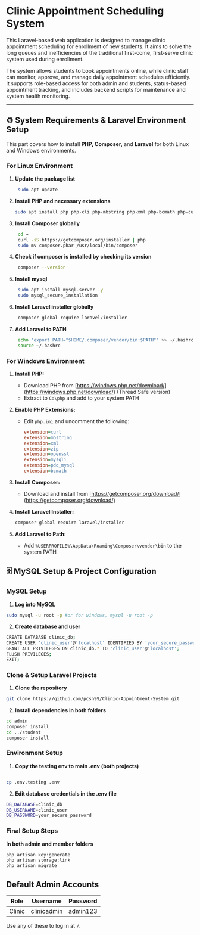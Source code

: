 # Clinic Appointment Scheduling System

This Laravel-based web application is designed to manage clinic appointment scheduling for enrollment of new students. It aims to solve the long queues and inefficiencies of the traditional first-come, first-serve clinic system used during enrollment.

The system allows students to book appointments online, while clinic staff can monitor, approve, and manage daily appointment schedules efficiently. It supports role-based access for both admin and students, status-based appointment tracking, and includes backend scripts for maintenance and system health monitoring.

---

## ⚙️ System Requirements & Laravel Environment Setup

This part covers how to install **PHP, Composer,** and **Laravel** for both Linux and Windows environments.

### For Linux Environment

1. **Update the package list**

   ```bash
    sudo apt update
   ```

2. **Install PHP and necessary extensions**
   ```bash
   sudo apt install php php-cli php-mbstring php-xml php-bcmath php-curl php-mysql php-zip unzip curl git -y
   ```

3. **Install Composer globally**

   ```bash
    cd ~
    curl -sS https://getcomposer.org/installer | php
    sudo mv composer.phar /usr/local/bin/composer
   ```

4. **Check if composer is installed by checking its version**

   ```bash
    composer --version
   ```

5. **Install mysql**

   ```bash
    sudo apt install mysql-server -y
    sudo mysql_secure_installation
   ```

6. **Install Laravel installer globally**

   ```bash
    composer global require laravel/installer
   ```

7. **Add Laravel to PATH**

   ```bash
    echo 'export PATH="$HOME/.composer/vendor/bin:$PATH"' >> ~/.bashrc
    source ~/.bashrc
   ```

### For Windows Environment

1. **Install PHP:**

   * Download PHP from [https://windows.php.net/download/](https://windows.php.net/download/) (Thread Safe version)
   * Extract to `C:\php` and add to your system PATH

2. **Enable PHP Extensions:**

   * Edit `php.ini` and uncomment the following:

     ```ini
     extension=curl
     extension=mbstring
     extension=xml
     extension=zip
     extension=openssl
     extension=mysqli
     extension=pdo_mysql
     extension=bcmath
     ```

3. **Install Composer:**

   * Download and install from [https://getcomposer.org/download/](https://getcomposer.org/download/)

4. **Install Laravel Installer:**

   ```bash
   composer global require laravel/installer
   ```

5. **Add Laravel to Path:**

   * Add `%USERPROFILE%\AppData\Roaming\Composer\vendor\bin` to the system PATH


## 🗄️ MySQL Setup & Project Configuration

### MySQL Setup 

1. **Log into MySQL**


```bash
sudo mysql -u root -p #or for windows, mysql -u root -p 
```

2. **Create database and user**
```bash
CREATE DATABASE clinic_db;
CREATE USER 'clinic_user'@'localhost' IDENTIFIED BY 'your_secure_password';
GRANT ALL PRIVILEGES ON clinic_db.* TO 'clinic_user'@'localhost';
FLUSH PRIVILEGES;
EXIT;
```

### Clone & Setup Laravel Projects

1. **Clone the repository**
   
```bash
git clone https://github.com/pcsn99/Clinic-Appointment-System.git
```

2. **Install dependencies in both folders**

```bash
cd admin
composer install
cd ../student
composer install
```

### Environment Setup

1. **Copy the testing env to main .env (both projects)**
```bash

cp .env.testing .env
```
2. **Edit database credentials in the .env file**

```bash
DB_DATABASE=clinic_db
DB_USERNAME=clinic_user
DB_PASSWORD=your_secure_password
```

### Final Setup Steps

**In both admin and member folders**
```bash
php artisan key:generate
php artisan storage:link
php artisan migrate
```




## Default Admin Accounts

| Role      | Username               | Password     |
|-----------|------------------------|--------------|
| Clinic    | clinicadmin            | admin123  |


Use any of these to log in at `/`.



